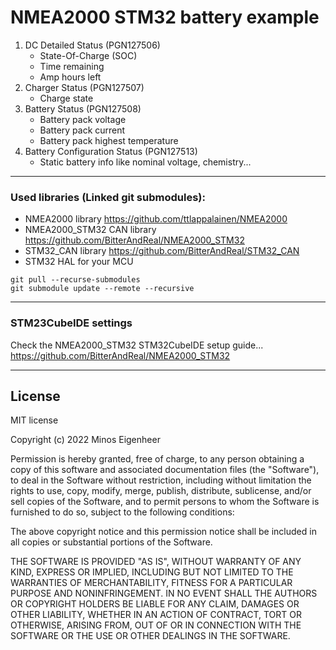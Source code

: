 
# NMEA2000 STM32 battery example

1. DC Detailed Status (PGN127506)
   - State-Of-Charge (SOC)
   - Time remaining
   - Amp hours left
2. Charger Status (PGN127507)
   - Charge state
3. Battery Status (PGN127508)
   - Battery pack voltage
   - Battery pack current
   - Battery pack highest temperature
4. Battery Configuration Status (PGN127513)
   - Static battery info like nominal voltage, chemistry... 

---
### Used libraries (Linked git submodules):
  - NMEA2000 library https://github.com/ttlappalainen/NMEA2000
  - NMEA2000_STM32 CAN library https://github.com/BitterAndReal/NMEA2000_STM32
  - STM32_CAN library https://github.com/BitterAndReal/STM32_CAN
  - STM32 HAL for your MCU
  
```
git pull --recurse-submodules
git submodule update --remote --recursive
```

---
### STM23CubeIDE settings 
Check the NMEA2000_STM32 STM32CubeIDE setup guide...
https://github.com/BitterAndReal/NMEA2000_STM32


---
## License

MIT license

Copyright (c) 2022 Minos Eigenheer

Permission is hereby granted, free of charge, to any person obtaining a copy of
this software and associated documentation files (the "Software"), to deal in
the Software without restriction, including without limitation the rights to
use, copy, modify, merge, publish, distribute, sublicense, and/or sell copies
of the Software, and to permit persons to whom the Software is furnished to do
so, subject to the following conditions:

The above copyright notice and this permission notice shall be included in all
copies or substantial portions of the Software.

THE SOFTWARE IS PROVIDED "AS IS", WITHOUT WARRANTY OF ANY KIND, EXPRESS OR
IMPLIED, INCLUDING BUT NOT LIMITED TO THE WARRANTIES OF MERCHANTABILITY,
FITNESS FOR A PARTICULAR PURPOSE AND NONINFRINGEMENT. IN NO EVENT SHALL THE
AUTHORS OR COPYRIGHT HOLDERS BE LIABLE FOR ANY CLAIM, DAMAGES OR OTHER
LIABILITY, WHETHER IN AN ACTION OF CONTRACT, TORT OR OTHERWISE, ARISING FROM,
OUT OF OR IN CONNECTION WITH THE SOFTWARE OR THE USE OR OTHER DEALINGS IN THE
SOFTWARE.
